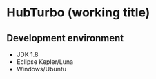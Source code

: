 # HubTurbo (working title)

## Development environment

- JDK 1.8
- Eclipse Kepler/Luna
- Windows/Ubuntu